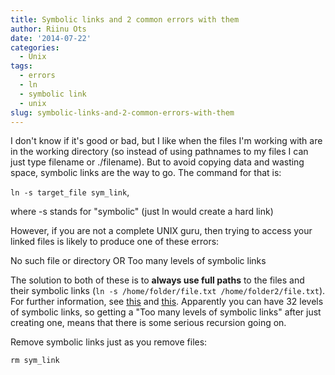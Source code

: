 ```yaml
---
title: Symbolic links and 2 common errors with them
author: Riinu Ots
date: '2014-07-22'
categories:
  - Unix
tags:
  - errors
  - ln
  - symbolic link
  - unix
slug: symbolic-links-and-2-common-errors-with-them
---
```


I don't know if it's good or bad, but I like when the files I'm working with are in the working directory (so instead of using pathnames to my files I can just type filename or ./filename). But to avoid copying data and wasting space, symbolic links are the way to go. The command for that is:

`ln -s target_file sym_link`,

where -s stands for "symbolic" (just ln would create a hard link)

However, if you are not a complete UNIX guru, then trying to access your linked files is likely to produce one of these errors:

No such file or directory OR Too many levels of symbolic links

The solution to both of these is to **always use full paths** to the files and their symbolic links (`ln -s /home/folder/file.txt /home/folder2/file.txt`). For further information, see [this](http://superuser.com/questions/322319/when-creating-a-symbolic-link-how-do-i-troubleshoot-too-many-levels-of-symboli) and [this](http://www.unix.com/unix-for-dummies-questions-and-answers/11324-too-many-levels-symbolic-links.html). Apparently you can have 32 levels of symbolic links, so getting a "Too many levels of symbolic links" after just creating one, means that there is some serious recursion going on.

Remove symbolic links just as you remove files:

`rm sym_link`
